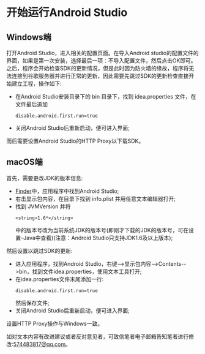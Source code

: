 # 开始运行Android Studio 
## Windows端
打开Android Studio，进入相关的配置页面。在导入Android studio的配置文件的界面，如果是第一次安装，选择最后一项：不导入配置文件，然后点击OK即可。之后，程序会开始检查SDK的更新情况，但是此时因为防火墙的缘故，程序将无法连接到谷歌服务器并进行正常的更新，因此需要先跳过SDK的更新检查直接开始建立工程，操作如下:  

* 在Android Studio安装目录下的 bin 目录下，找到 idea.properties 文件，在文件最后追加<pre><code>disable.android.first.run=true</code></pre>
* 关闭Android Studio后重新启动，便可进入界面;

而后需要设置Android Studio的HTTP Proxy以下载SDK。

## macOS端
首先，需要更改JDK的版本信息:  

* [Finder]中，应用程序中找到Android Studio;
* 右击显示包内容，在目录下找到 info.plist 并用任意文本编辑器打开;
* 找到 JVMVersion 并将<pre><code>\<string>1.6*\</string></code></pre>中的版本号改为当前系统JDK的版本号(即刚才下载的JDK的版本号，可在设置-Java中查看)(注意：Android Studio只支持JDK1.6及以上版本);

然后设置以跳过SDK的更新:

* 进入应用程序，找到Android Studio，右键-->显示包内容-->Contents-->bin，找到文件idea.properties，使用文本工具打开;
* 在idea.properties文件末尾添加一行:<pre><code>disable.android.first.run=true</code></pre>然后保存文件;
* 关闭Android Studio后重新启动，便可进入界面;

设置HTTP Proxy操作与Windows一致。  

如对文本内容有改进建议或者反对意见者，可致信笔者电子邮箱告知笔者进行修改:<574483817@qq.com>。  
[Finder]:https://zh.wikipedia.org/wiki/Finder  
